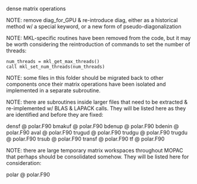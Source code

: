 dense matrix operations

NOTE: remove diag_for_GPU & re-introduce diag, either as a historical method w/ a special keyword, or a new form of pseudo-diagonalization

NOTE: MKL-specific routines have been removed from the code, but it may be worth considering the
reintroduction of commands to set the number of threads:

    num_threads = mkl_get_max_threads()
    call mkl_set_num_threads(num_threads)

NOTE: some files in this folder should be migrated back to other components once their matrix operations have been isolated
and implemented in a separate subroutine.

NOTE: there are subroutines inside larger files that need to be extracted & re-implemented w/ BLAS & LAPACK calls.
They will be listed here as they are identified and before they are fixed:

densf @ polar.F90
bmakuf @ polar.F90
bdenup @ polar.F90
bdenin @ polar.F90
aval @ polar.F90
trugud @ polar.F90
trudgu @ polar.F90
trugdu @ polar.F90
trsub @ polar.F90
transf @ polar.F90
tf @ polar.F90

NOTE: there are large temporary matrix workspaces throughout MOPAC that perhaps should be consolidated somehow.
They will be listed here for consideration:

polar @ polar.F90
